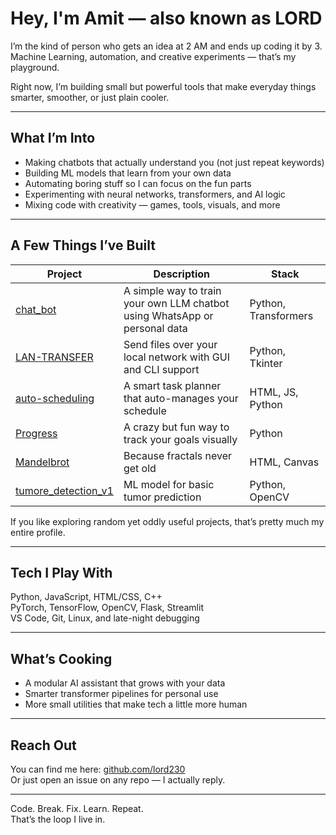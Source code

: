 # Hey, I'm Amit — also known as LORD

I’m the kind of person who gets an idea at 2 AM and ends up coding it by 3.  
Machine Learning, automation, and creative experiments — that’s my playground.

Right now, I’m building small but powerful tools that make everyday things smarter, smoother, or just plain cooler.

---

## What I’m Into

- Making chatbots that actually understand you (not just repeat keywords)
- Building ML models that learn from your own data
- Automating boring stuff so I can focus on the fun parts
- Experimenting with neural networks, transformers, and AI logic
- Mixing code with creativity — games, tools, visuals, and more

---

## A Few Things I’ve Built

| Project | Description | Stack |
|----------|--------------|--------|
| [chat_bot](https://github.com/lord230/chat_bot) | A simple way to train your own LLM chatbot using WhatsApp or personal data | Python, Transformers |
| [LAN-TRANSFER](https://github.com/lord230/LAN-TRANSFER) | Send files over your local network with GUI and CLI support | Python, Tkinter |
| [auto-scheduling](https://github.com/lord230/auto-scheduling) | A smart task planner that auto-manages your schedule | HTML, JS, Python |
| [Progress](https://github.com/lord230/Progress) | A crazy but fun way to track your goals visually | Python |
| [Mandelbrot](https://github.com/lord230/Mandelbrot) | Because fractals never get old | HTML, Canvas |
| [tumore_detection_v1](https://github.com/lord230/tumore_detection_v1) | ML model for basic tumor prediction | Python, OpenCV |

If you like exploring random yet oddly useful projects, that’s pretty much my entire profile.

---

## Tech I Play With

Python, JavaScript, HTML/CSS, C++  
PyTorch, TensorFlow, OpenCV, Flask, Streamlit  
VS Code, Git, Linux, and late-night debugging

---

## What’s Cooking

- A modular AI assistant that grows with your data  
- Smarter transformer pipelines for personal use  
- More small utilities that make tech a little more human  

---

## Reach Out

You can find me here: [github.com/lord230](https://github.com/lord230)  
Or just open an issue on any repo — I actually reply.

---

Code. Break. Fix. Learn. Repeat.  
That’s the loop I live in.
